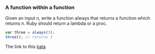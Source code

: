 ### A function within a function

Given an input n, write a function always that returns a function which returns n. Ruby should return a lambda or a proc.
```javascript
var three = always(3);
three(); // returns 3
```

The link to this [kata](https://www.codewars.com/kata/a-function-within-a-function/javascript)
